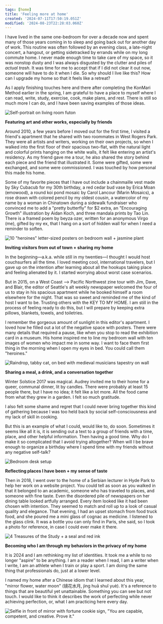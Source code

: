 ```yaml
---
tags: [home]
title: 'Feeling more at home'
created: '2024-07-11T17:50:19.051Z'
modified: '2024-08-23T22:28:03.060Z'
---
```


I have lived in the same one-bedroom for over a decade now and spent many of those years coming in to sleep and going back out for another day of work. This routine was often followed by an evening class, a late-night concert, a hangout, or getting sidetracked by errands while on my long commute home. I never made enough time to take care of my space, so it was nonstop dusty and I was always disgusted by the clutter and piles of _actual trash_. It was time for me to accept that if I did not clear it out now, someone will have to do it when I die. So why should I live like this? How can I upgrade my home so that it feels like a retreat? 

As I apply finishing touches here and there after completing the KonMari Method earlier in the spring, I am grateful to have a place to myself where I can read, write, study, exercise, cook, make plans, and rest. There is still so much more I can do, and I have been saving examples of those ideas.

![Self-portrait on living room futon](https://d2w9rnfcy7mm78.cloudfront.net/29620613/original_242a0812fa99b05cd2a5ef9d5ea2039a.jpg?1721938585?bc=0)

**Featuring art and other works, especially by friends**

Around 2010, a few years before I moved out for the first time, I visited a friend's apartment that he shared with two roommates in West Rogers Park. They were all artists and writers, working on their own projects, so when I walked into the first floor of their spacious two-flat, with the natural light and colorful prints hanging on the white walls, it felt like entering an artist's residency. As my friend gave me a tour, he also shared the story behind each piece and the friend that illustrated it. Some were gifted, some were exchanged, and some were commissioned. I was touched by how personal this made his home.

Some of my favorite pieces that I have out include a chainmaille vest made by Sky Cubacub for my 30th birthday, a red cedar bud vase by Erica Moan (emowood), a round koi pond mosaic by Carol Lancour (Marin Mosaics), a rose drawn with colored pencil by my oldest cousin, a watercolor of my name by a woman in Chinatown during a sidewalk fundraiser who convinced me to add a "pretty butterfly" for $2 extra, an "Encouraging Growth" illustration by Aidan Koch, and three mandala prints by Tao Lin. There is a framed poem by beyza ozer, written for an anonymous Virgo (me), gifted by my ex, that I hang on a sort of hidden wall for when I need a reminder to soften.

![10 "heroines" letter-sized posters on bedroom wall + jasmine plant](https://d2w9rnfcy7mm78.cloudfront.net/29620611/original_b730be35e18004e1716673bff4747400.jpg?1721938585?bc=0)

**Inviting visitors from out of town + sharing my home**

In the beginning—a.k.a. while still in my twenties—I thought I would host couchsurfers all the time. I loved meeting cool, international travelers, but I gave up on the intention after learning about all the hookups taking place and feeling alienated by it. I started worrying about worst case scenarios. 

But in 2015, on a West Coast --> Pacific Northwest zine tour with Jim, Dave, and Blair, the editor of Seattle's alt weekly newspaper welcomed the four of us to stay in his spacious apartment while he booked himself a room elsewhere for the night. That was so sweet and reminded me of the kind of host I want to be. Trusting others with the KEY TO MY HOME. I am still in the process of feeling ready to do this, but I will prepare by keeping extra pillows, blankets, towels, and toiletries. 

I remember the gorgeous amount of sunlight in this editor's apartment. I loved how he filled out a lot of the negative space with posters. There were many details that required a pause, like when you stop to read the exhibition card in a museum. His home inspired me to line my bedroom wall with ten images of women who impact me in some way. I want to face them first thing in the morning when I open my eyes in bed. You could call them "heroines." 

![Raindrop, tabby cat, on bed with medieval musicians tapestry on wall](https://d2w9rnfcy7mm78.cloudfront.net/29620614/original_82c75482232886ed46c118ef193ec683.jpg?1721938585?bc=0)

**Sharing a meal, a drink, and a conversation together**

Winter Solstice 2017 was magical. Audrey invited me to their home for a queer, communal dinner, lit by candles. There were probably at least 15 people there, but I have no idea; it felt like a lot more. All the food came from what they grew in a garden. I felt so much gratitude.

I also felt some shame and regret that I could never bring together this kind of gathering because I was too held back by social self-consciousness and my lack of skill in cooking. 

But this is an example of what I could, would like to, do soon. Sometimes it seems like all it is, it is sending out a text to a group of friends with a time, place, and other helpful information. Then having a good time. Why do I make it so complicated that I avoid trying altogether? When will I be brave enough to organize a birthday where I spend time with my friends without any negative self-talk?

 ![Bedroom desk setup](https://d2w9rnfcy7mm78.cloudfront.net/29620615/original_4ea2f1deaa2bd0a5daf3fcc5eba95544.jpg?1721938585?bc=0)

**Reflecting places I have been + my sense of taste**

Then in 2018, I went over to the home of a Serbian lecturer in Hyde Park to help her work on a website project. You could tell as soon as you walked in that it belonged to an academic, someone who has traveled to places, and someone with fine taste. Even the disordered pile of newspapers on her dining table looked artfully arranged. Every item looked like it had been chosen with intention. They seemed to match and roll up to a look of casual quality and elegance. That evening, I had an upset stomach from food truck food, and she poured me a mini glass of cognac as medicine. I listened to the glass clink. It was a bottle you can only find in Paris, she said, so I took a photo for reference, in case I could ever make it there.

![4 Treasures of the Study + a seal and red ink](https://d2w9rnfcy7mm78.cloudfront.net/29620612/original_030db7655a84b3f118851089ef72532a.jpg?1721938585?bc=0)

**Becoming who I am through my behaviors in the privacy of my home**

It is 2024 and I am rethinking my list of identities. It took me a while to no longer "aspire" to be anything. I am a reader when I read, I am a writer when I write, I am an athlete when I train or play a sport. I am doing the same thing that professionals do, just at a lower level.

I named my home after a Chinese idiom that I learned about this year, "mirror flower, water moon" (镜花水月, jìng huā shuǐ yuè). It's a reference to things that are beautiful yet unattainable. Something you can see but not touch. I would like to think it describes the work of perfecting while never achieving perfection, or, what I am practicing here every day.

![Selfie in front of mirror with fortune cookie sign, "You are capable, competent, and creative. Prove it."](https://d2w9rnfcy7mm78.cloudfront.net/29635257/original_0879ed2c5b24a1de1d9f55bd25832dcc.jpg?1722009568?bc=0)